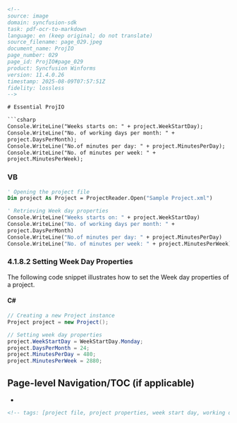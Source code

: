 ```html
<!-- 
source: image
domain: syncfusion-sdk
task: pdf-ocr-to-markdown
language: en (keep original; do not translate)
source_filename: page_029.jpeg
document_name: ProjIO
page_number: 029
page_id: ProjIO#page_029
product: Syncfusion Winforms
version: 11.4.0.26
timestamp: 2025-08-09T07:57:51Z
fidelity: lossless
-->

# Essential ProjIO

```csharp
Console.WriteLine("Weeks starts on: " + project.WeekStartDay);
Console.WriteLine("No. of working days per month: " + 
project.DaysPerMonth);
Console.WriteLine("No.of minutes per day: " + project.MinutesPerDay);
Console.WriteLine("No. of minutes per week: " + 
project.MinutesPerWeek);
```

### VB
```vb
' Opening the project file
Dim project As Project = ProjectReader.Open("Sample Project.xml")

' Retrieving Week day properties
Console.WriteLine("Weeks starts on: " + project.WeekStartDay)
Console.WriteLine("No. of working days per month: " + 
project.DaysPerMonth)
Console.WriteLine("No.of minutes per day: " + project.MinutesPerDay)
Console.WriteLine("No. of minutes per week: " + project.MinutesPerWeek)
```

### 4.1.8.2 Setting Week Day Properties
The following code snippet illustrates how to set the Week day properties of a project.

#### C#
```csharp
// Creating a new Project instance
Project project = new Project();

// Setting week day properties
project.WeekStartDay = WeekStartDay.Monday;
project.DaysPerMonth = 24;
project.MinutesPerDay = 480;
project.MinutesPerWeek = 2880;
```

## Page-level Navigation/TOC (if applicable)
- 
```html
<!-- tags: [project file, project properties, week start day, working days, minutes per day, minutes per week, setting properties, syncfusion winforms, projectReader, sample project] keywords: [work day properties, start day, working days per month, minutes per day, minutes per week, project properties, projectReader, sample project.xml] -->
``` 
```